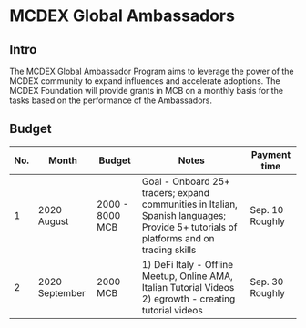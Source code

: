 # MCDEX Global Ambassadors
## Intro
The MCDEX Global Ambassador Program aims to leverage the power of the MCDEX community to expand influences and accelerate adoptions. The MCDEX Foundation will provide grants in MCB on a monthly basis for the tasks based on the performance of the Ambassadors. 


## Budget

| No. | Month          | Budget | Notes | Payment time | 
|-----|---------------|---------|-------|-------|
|  1  | 2020 August  | 2000 - 8000 MCB| Goal - Onboard 25+ traders; expand communities in Italian, Spanish languages; Provide 5+ tutorials of platforms and on trading skills  | Sep. 10 Roughly |
|  2  | 2020 September  | 2000 MCB | 1) DeFi Italy - Offline Meetup, Online AMA, Italian Tutorial Videos 2) egrowth - creating tutorial videos    | Sep. 30 Roughly |

